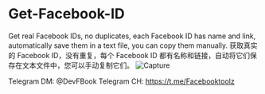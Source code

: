 # Get-Facebook-ID
Get real Facebook IDs, no duplicates,
each Facebook ID has name and link,
automatically save them in a text file, you can copy them manually.
获取真实的 Facebook ID，没有重复，每个 Facebook ID 都有名称和链接，自动将它们保存在文本文件中，您可以手动复制它们。
![Capture](https://github.com/user-attachments/assets/2b5adab5-1b53-4afa-ae4f-34cc38844b5c)

Telegram DM:
@DevFBook
Telegram CH:
https://t.me/Facebooktoolz
